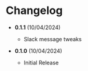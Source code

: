 # Changelog

* **0.1.1** (10/04/2024)
  - Slack message tweaks

* **0.1.0** (10/04/2024)
  - Initial Release

